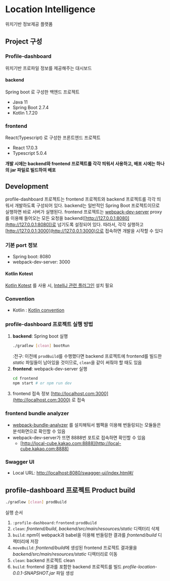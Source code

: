# Location Intelligence
위치기반 정보제공 플랫폼
## Project 구성
### Profile-dashboard
위치기반 프로파일 정보를 제공해주는 대시보드
#### backend
Spring boot 로 구성한 백엔드 프로젝트
* Java 11
* Spring Boot 2.7.4
* Kotlin 1.7.20
### frontend
React(Typescript) 로 구성한 프론트엔드 프로젝트
* React 17.0.3
* Typescript 5.0.4
  

**개발 시에는 backend와 frontend 프로젝트를 각각 띄워서 사용하고, 배포 시에는 하나의 jar 파일로 빌드하여 배포**
## Development
profile-dashboard 프로젝트는 frontend 프로젝트와 backend 프로젝트를 각각 띄워서 개발하도록 구성되어 있다. backend는 일반적인 Spring Boot 프로젝트이므로 실행하면 바로 서버가 실행된다. frontend 프로젝트는 [webpack-dev-server](https://github.com/webpack/webpack-dev-server) proxy를 이용해 들어오는 모든 요청을 backend([http://127.0.0.1:8080](http://127.0.0.1:8080))로 넘기도록 설정되어 있다.
따라서, 각각 실행하고 [http://127.0.0.1:3000](http://127.0.0.1:3000)으로 접속하면 개발을 시작할 수 있다
### 기본 port 정보
* Spring boot: 8080
* webpack-dev-server: 3000
#### Kotlin Kotest
[Kotlin Kotest](https://kotest.io/) 를 사용 시, [IntelliJ 관련 플러그인](https://plugins.jetbrains.com/plugin/14080-kotest) 설치 필요
### Convention
* Kotlin : [Kotlin convention](https://kotlinlang.org/docs/code-style-migration-guide.html)
### profile-dashboard 프로젝트 실행 방법
1. **backend**: Spring boot 실행
    ```bash
    ./gradlew [clean] bootRun
    ```
   :전구: 이전에 `prodBuild`를 수행했다면 backend 프로젝트에 frontend를 빌드한 *static* 파일들이 남아있을 것이므로, `clean`을 같이 써줘야 할 때도 있음
2. **frontend**: webpack-dev-server 실행
    ```bash
    cd frontend
    npm start # or npm run dev
    ```
3. frontend 접속 정보 [http://localhost.com:3000](http://localhost.com:3000) 로 접속
### frontend bundle analyzer
* [webpack-bundle-analyzer](https://github.com/webpack-contrib/webpack-bundle-analyzer) 를 설치해둬서 웹팩을 이용해 번들링되는 모듈들은 분석화면으로 확인할 수 있음
* webpack-dev-server가 뜨면 8888번 포트로 접속하면 확인할 수 있음
    * [http://local-cube.kakao.com:8888](http://local-cube.kakao.com:8888)
### Swagger UI
* Local URL: [http://localhost:8080/swagger-ui/index.html#/](http://localhost:8080/swagger-ui/index.html#/)
## profile-dashboard 프로젝트 Product build
```bash
./gradlew [clean] prodBuild
```
실행 순서
1. `:profile-dashboard:frontend:prodBuild`
0. `clean`: *frontend/build*, *backend/src/main/resources/static* 디렉터리 삭제
1. `build`: npm이 webpack과 babel을 이용해 번들링한 결과를 *frontend/build* 디렉터리에 저장
2. `moveBuild`: *frontend/build*에 생성된 frontend 프로젝트 결과물을 *backend/src/main/resources/static* 디렉터리로 이동
2. `clean`: backend 프로젝트 clean
3. `build`: frontend 결과를 포함한 backend 프로젝트를 빌드 *profile-location-0.0.1-SNAPSHOT.jar* 파일 생성